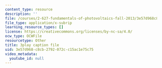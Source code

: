 ```yaml
---
content_type: resource
description: ''
file: /courses/2-627-fundamentals-of-photovoltaics-fall-2013/3e57d968c8cb2792072cc15ac1e75c75_uLbqhIp3ahc.srt
file_type: application/x-subrip
learning_resource_types: []
license: https://creativecommons.org/licenses/by-nc-sa/4.0/
ocw_type: OCWFile
resourcetype: Other
title: 3play caption file
uid: 3e57d968-c8cb-2792-072c-c15ac1e75c75
video_metadata:
  youtube_id: null
---
```


